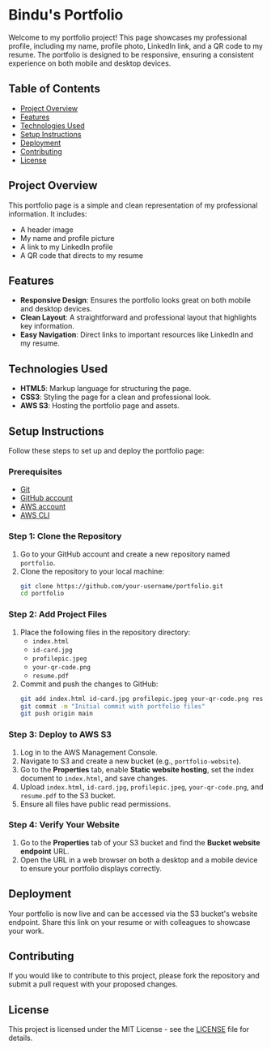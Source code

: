 # Bindu's Portfolio

Welcome to my portfolio project! This page showcases my professional profile, including my name, profile photo, LinkedIn link, and a QR code to my resume. The portfolio is designed to be responsive, ensuring a consistent experience on both mobile and desktop devices.

## Table of Contents

- [Project Overview](#project-overview)
- [Features](#features)
- [Technologies Used](#technologies-used)
- [Setup Instructions](#setup-instructions)
- [Deployment](#deployment)
- [Contributing](#contributing)
- [License](#license)

## Project Overview

This portfolio page is a simple and clean representation of my professional information. It includes:
- A header image
- My name and profile picture
- A link to my LinkedIn profile
- A QR code that directs to my resume

## Features

- **Responsive Design**: Ensures the portfolio looks great on both mobile and desktop devices.
- **Clean Layout**: A straightforward and professional layout that highlights key information.
- **Easy Navigation**: Direct links to important resources like LinkedIn and my resume.

## Technologies Used

- **HTML5**: Markup language for structuring the page.
- **CSS3**: Styling the page for a clean and professional look.
- **AWS S3**: Hosting the portfolio page and assets.

## Setup Instructions

Follow these steps to set up and deploy the portfolio page:

### Prerequisites

- [Git](https://git-scm.com/)
- [GitHub account](https://github.com/)
- [AWS account](https://aws.amazon.com/)
- [AWS CLI](https://aws.amazon.com/cli/)

### Step 1: Clone the Repository

1. Go to your GitHub account and create a new repository named `portfolio`.
2. Clone the repository to your local machine:
    ```bash
    git clone https://github.com/your-username/portfolio.git
    cd portfolio
    ```

### Step 2: Add Project Files

1. Place the following files in the repository directory:
    - `index.html`
    - `id-card.jpg`
    - `profilepic.jpeg`
    - `your-qr-code.png`
    - `resume.pdf`
2. Commit and push the changes to GitHub:
    ```bash
    git add index.html id-card.jpg profilepic.jpeg your-qr-code.png resume.pdf
    git commit -m "Initial commit with portfolio files"
    git push origin main
    ```

### Step 3: Deploy to AWS S3

1. Log in to the AWS Management Console.
2. Navigate to S3 and create a new bucket (e.g., `portfolio-website`).
3. Go to the **Properties** tab, enable **Static website hosting**, set the index document to `index.html`, and save changes.
4. Upload `index.html`, `id-card.jpg`, `profilepic.jpeg`, `your-qr-code.png`, and `resume.pdf` to the S3 bucket.
5. Ensure all files have public read permissions.

### Step 4: Verify Your Website

1. Go to the **Properties** tab of your S3 bucket and find the **Bucket website endpoint** URL.
2. Open the URL in a web browser on both a desktop and a mobile device to ensure your portfolio displays correctly.

## Deployment

Your portfolio is now live and can be accessed via the S3 bucket's website endpoint. Share this link on your resume or with colleagues to showcase your work.

## Contributing

If you would like to contribute to this project, please fork the repository and submit a pull request with your proposed changes.

## License

This project is licensed under the MIT License - see the [LICENSE](LICENSE) file for details.

